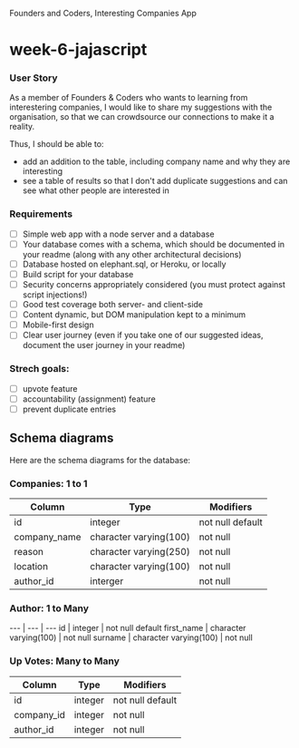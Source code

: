 Founders and Coders, Interesting Companies App

# week-6-jajascript

### User Story 

As a member of Founders & Coders who wants to learning from interestering companies, I would like to share my suggestions with the organisation, so that we can crowdsource our connections to make it a reality. 

Thus, I should be able to: 
* add an addition to the table, including company name and why they are interesting
* see a table of results so that I don't add duplicate suggestions and can see what other people are interested in

### Requirements

- [ ] Simple web app with a node server and a database
- [ ] Your database comes with a schema, which should be documented in your readme (along with any other architectural decisions)
- [ ] Database hosted on elephant.sql, or Heroku, or locally
- [ ] Build script for your database
- [ ] Security concerns appropriately considered (you must protect against script injections!)
- [ ] Good test coverage both server- and client-side
- [ ] Content dynamic, but DOM manipulation kept to a minimum
- [ ] Mobile-first design
- [ ] Clear user journey (even if you take one of our suggested ideas, document the user journey in your readme)

### Strech goals:
- [ ] upvote feature
- [ ] accountability (assignment) feature
- [ ] prevent duplicate entries 

## Schema diagrams

Here are the schema diagrams for the database:

### Companies: 1 to 1
Column | Type | Modifiers
--- | --- | ---
id | integer | not null default
company_name | character varying(100) | not null
reason | character varying(250) | not null
location | character varying(100) | not null
author_id | interger | not null

### Author: 1 to Many
--- | --- | ---
id | integer | not null default
first_name | character varying(100) | not null
surname | character varying(100) | not null

### Up Votes: Many to Many

Column | Type | Modifiers
--- | --- | ---
id | integer | not null default
company_id | integer | not null 
author_id | integer | not null 
